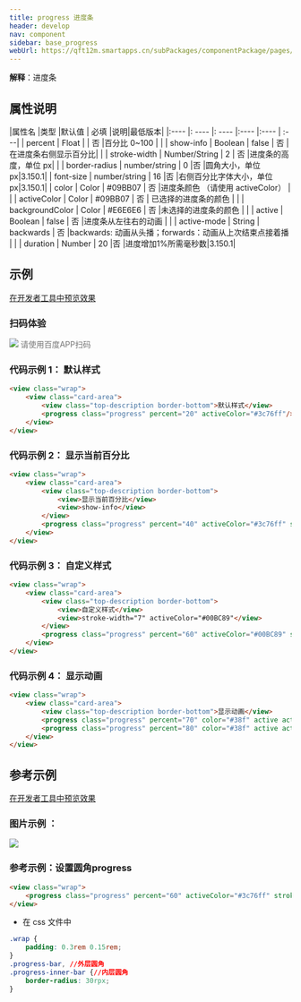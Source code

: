 ```yaml
---
title: progress 进度条
header: develop
nav: component
sidebar: base_progress
webUrl: https://qft12m.smartapps.cn/subPackages/componentPackage/pages/progress/progress
---
```



**解释**：进度条

##  属性说明

|属性名 |类型  |默认值  | 必填 |说明|最低版本|
|:---- |: ---- |: ---- |:---- |:---- | :---|
| percent | Float  | | 否 |百分比 0~100 | |
| show-info | Boolean  | false  | 否 |在进度条右侧显示百分比| |
| stroke-width | Number/String | 2 | 否 |进度条的高度，单位 px| |
| border-radius | number/string | 0 |否 |圆角大小，单位 px|3.150.1|
| font-size | number/string | 16 |否 |右侧百分比字体大小，单位 px|3.150.1|
| color | Color  | #09BB07 | 否 |进度条颜色 （请使用 activeColor）	| |
| activeColor | Color  | #09BB07 | 否 | 已选择的进度条的颜色	| |
| backgroundColor |  Color | #E6E6E6 | 否 |未选择的进度条的颜色	| |
| active | Boolean  | false  | 否 |进度条从左往右的动画	| |
| active-mode | String  | backwards  | 否 |backwards: 动画从头播；forwards：动画从上次结束点接着播	| |
| duration | Number | 20 |否 |进度增加1%所需毫秒数|3.150.1|


## 示例

<a href="swanide://fragment/9227bb17bf9d9d4b0eb4196972d169131577360630143" title="在开发者工具中预览效果" target="_self">在开发者工具中预览效果</a>

### 扫码体验

<div class='scan-code-container'>
    <img src="https://b.bdstatic.com/miniapp/assets/images/doc_demo/progress.png" class="demo-qrcode-image" />
    <font color=#777 12px>请使用百度APP扫码</font>
</div>



 

### 代码示例 1： 默认样式





```html
<view class="wrap">
    <view class="card-area">
        <view class="top-description border-bottom">默认样式</view>
        <progress class="progress" percent="20" activeColor="#3c76ff"/>
    </view>
</view>
```

###  代码示例 2： 显示当前百分比





```html
<view class="wrap">
    <view class="card-area">
        <view class="top-description border-bottom">
            <view>显示当前百分比</view>
            <view>show-info</view>
        </view>
        <progress class="progress" percent="40" activeColor="#3c76ff" show-info active />
    </view>
</view>
```

### 代码示例 3： 自定义样式



```html
<view class="wrap">
    <view class="card-area">
        <view class="top-description border-bottom">
            <view>自定义样式</view>
            <view>stroke-width="7" activeColor="#00BC89"</view>
        </view>
        <progress class="progress" percent="60" activeColor="#00BC89" stroke-width="7" active />
    </view>
</view>
```

### 代码示例 4： 显示动画





```html
<view class="wrap">
    <view class="card-area">
        <view class="top-description border-bottom">显示动画</view>
        <progress class="progress" percent="70" color="#38f" active active-mode='backwards'/>
        <progress class="progress" percent="80" color="#38f" active active-mode='forwards'/>
    </view>
</view>
```


## 参考示例

<a href="swanide://fragment/5b39c74d2356ad926786f66d9da753ce1573046087456" title="在开发者工具中预览效果" target="_self">在开发者工具中预览效果</a>

### 图片示例 ：

<div class="m-doc-custom-examples">
    <div class="m-doc-custom-examples-correct">
        <img src="https://b.bdstatic.com/miniapp/images/process.png">
    </div>
    <div class="m-doc-custom-examples-correct">
        <img src=" ">
    </div>
    <div class="m-doc-custom-examples-correct">
        <img src=" ">
    </div>
</div>


### 参考示例：设置圆角progress





```html
<view class="wrap">
    <progress class="progress" percent="60" activeColor="#3c76ff" stroke-width="10" active />
</view>
```

* 在 css 文件中

```css
.wrap {
    padding: 0.3rem 0.15rem;
}
.progress-bar, //外层圆角
.progress-inner-bar {//内层圆角
    border-radius: 30rpx;
}
```

